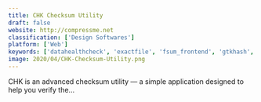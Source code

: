 ```yaml
---
title: CHK Checksum Utility
draft: false 
website: http://compressme.net
classification: ['Design Softwares']
platform: ['Web']
keywords: ['datahealthcheck', 'exactfile', 'fsum_frontend', 'gtkhash', 'hashcheck_shell_extension', 'hashmyfiles', 'hashtab', 'jacksum', 'md5summer', 'md5checker', 'multihasher', 'quicksfv', 'rhash', 'rapidcrc_unicode', 'sfv_ninja', 'stream_armour', 'toolsley_crc_multitool', 'checksum', 'hashdeep']
image: 2020/04/CHK-Checksum-Utility.png
---
```

CHK is an advanced checksum utility — a simple application designed to help you verify the...